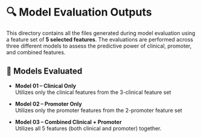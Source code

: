 
# 🔍 Model Evaluation Outputs

This directory contains all the files generated during model evaluation using a feature set of **5 selected features**. The evaluations are performed across three different models to assess the predictive power of clinical, promoter, and combined features.

## 🧪 Models Evaluated

- **Model 01 – Clinical Only**  
  Utilizes only the clinical features from the 3-clinical feature set 

- **Model 02 – Promoter Only**  
  Utilizes only the promoter features from the 2-promoter feature set 

- **Model 03 – Combined Clinical + Promoter**  
  Utilizes all 5 features (both clinical and promoter) together.


